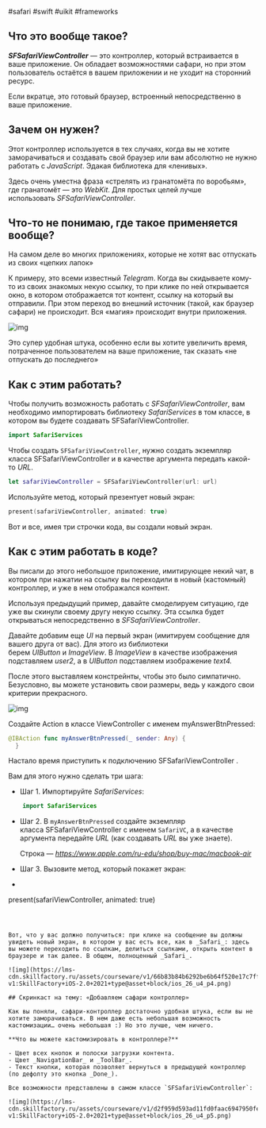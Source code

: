 #safari #swift #uikit #frameworks
## **Что это вообще такое?**

**_SFSafariViewController_** — это контроллер, который встраивается в ваше приложение. Он обладает возможностями сафари, но при этом пользователь остаётся в вашем приложении и не уходит на сторонний ресурс.

Если вкратце, это готовый браузер, встроенный непосредственно в ваше приложение.

## **Зачем он нужен?**

Этот контроллер используется в тех случаях, когда вы не хотите заморачиваться и создавать свой браузер или вам абсолютно не нужно работать с _JavaScript_. Эдакая библиотека для «ленивых».

Здесь очень уместна фраза «стрелять из гранатомёта по воробьям», где гранатомёт — это _WebKit_. Для простых целей лучше использовать _SFSafariViewController_.

## **Что-то не понимаю, где такое применяется вообще?**

На самом деле во многих приложениях, которые не хотят вас отпускать из своих «цепких лапок»


К примеру, это всеми известный _Telegram_. Когда вы скидываете кому-то из своих знакомых некую ссылку, то при клике по ней открывается окно, в котором отображается тот контент, ссылку на который вы отправили. При этом переход во внешний источник (такой, как браузер сафари) не происходит. Вся «магия» происходит внутри приложения.

![img](https://lms-cdn.skillfactory.ru/assets/courseware/v1/e847f464a6dc3e0d8dd05674e7dc8803/asset-v1:SkillFactory+iOS-2.0+2021+type@asset+block/ios_26_u4_p2.png)

Это супер удобная штука, особенно если вы хотите увеличить время, потраченное пользователем на ваше приложение, так сказать «не отпускать до последнего»

## **Как с этим работать?**

Чтобы получить возможность работать с _SFSafariViewController_, вам необходимо импортировать библиотеку _SafariServices_ в том классе, в котором вы будете создавать SFSafariViewController.
```swift
import SafariServices
```


Чтобы создать `SFSafariViewController`, нужно создать экземпляр класса SFSafariViewController и в качестве аргумента передать какой-то _URL_.
```swift
let safariViewController = SFSafariViewController(url: url)
```


Используйте метод, который презентует новый экран:
```swift
present(safariViewController, animated: true)
```


Вот и все, имея три строчки кода, вы создали новый экран.

## **Как с этим работать в коде?**

Вы писали до этого небольшое приложение, имитирующее некий чат, в котором при нажатии на ссылку вы переходили в новый (кастомный) контроллер, и уже в нем отображался контент.

Используя предыдущий пример, давайте смоделируем ситуацию, где уже вы скинули своему другу некую ссылку. Эта ссылка будет открываться непосредственно в _SFSafariViewController_.

Давайте добавим еще _UI_ на первый экран (имитируем сообщение для вашего друга от вас). Для этого из библиотеки берем _UIButton_ и _ImageView_. В _ImageView_ в качестве изображения подставляем _user2_, а в _UIButton_ подставляем изображение _text4._

После этого выставляем констрейнты, чтобы это было симпатично. Безусловно, вы можете установить свои размеры, ведь у каждого свои критерии прекрасного.

![img](https://lms-cdn.skillfactory.ru/assets/courseware/v1/775b19e62933a8d81a81090d72726675/asset-v1:SkillFactory+iOS-2.0+2021+type@asset+block/ios_26_u4_p3.png)

Создайте Action в классе ViewController с именем myAnswerBtnPressed:
```swift
@IBAction func myAnswerBtnPressed(_ sender: Any) {
  }
```


Настало время приступить к подключению SFSafariViewController .

Вам для этого нужно сделать три шага:

- Шаг 1. Импортируйте _SafariServices_:
```swift
    import SafariServices
```

- Шаг 2. В `myAnswerBtnPressed` создайте экземпляр класса SFSafariViewController с именем `SafariVC`, а в качестве аргумента передайте _URL_ (как создавать _URL_ вы уже знаете).
    
    Строка — _https://www.apple.com/ru-edu/shop/buy-mac/macbook-air_
    
- Шаг 3. Вызовите метод, который покажет экран:
- 
    ```swift
present(safariViewController, animated: true)
```
    
    

Вот, что у вас должно получиться: при клике на сообщение вы должны увидеть новый экран, в котором у вас есть все, как в _Safari_: здесь вы можете переходить по ссылкам, делиться ссылками, открыть контент в браузере и так далее. В общем, полноценный _Safari_.

![img](https://lms-cdn.skillfactory.ru/assets/courseware/v1/66b83b84b6292be6b64f520e17c7ff31/asset-v1:SkillFactory+iOS-2.0+2021+type@asset+block/ios_26_u4_p4.png)

## Скринкаст на тему: «Добавляем сафари контроллер»

Как вы поняли, сафари-контроллер достаточно удобная штука, если вы не хотите заморачиваться. В нем даже есть небольшая возможность кастомизации… очень небольшая :) Но это лучше, чем ничего.

**Что вы можете кастомизировать в контроллере?**

- Цвет всех кнопок и полоски загрузки контента.
- Цвет _NavigationBar_ и _ToolBar_.
- Текст кнопки, которая позволяет вернуться в предыдущей контроллер (по дефолту это кнопка _Done_).

Все возможности представлены в самом классе `SFSafariViewController`:

![img](https://lms-cdn.skillfactory.ru/assets/courseware/v1/d2f959d593ad11fd0faac6947950fee9/asset-v1:SkillFactory+iOS-2.0+2021+type@asset+block/ios_26_u4_p5.png)

